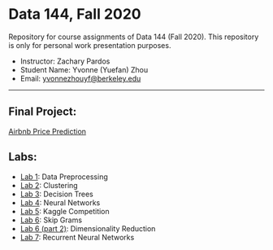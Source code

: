 # Data 144, Fall 2020
Repository for course assignments of Data 144 (Fall 2020). This repository is only for personal work presentation purposes.
- Instructor: Zachary Pardos
- Student Name: Yvonne (Yuefan) Zhou
- Email: yvonnezhouyf@berkeley.edu
-----

## Final Project:
[Airbnb Price Prediction](Final_Project.ipynb)

## Labs:

- [Lab 1](labs/Lab_1_Data_Preprocessing.ipynb): Data Preprocessing
- [Lab 2](labs/Lab_2_Clustering.ipynb): Clustering
- [Lab 3](labs/Lab_3_Decision_Trees.ipynb): Decision Trees
- [Lab 4](labs/Lab_4_Neural_Networks.ipynb): Neural Networks
- [Lab 5](labs/Lab_5_Kaggle_Competition.ipynb): Kaggle Competition
- [Lab 6](labs/Lab_6_Skip_grams.ipynb): Skip Grams
- [Lab 6 (part 2)](labs/Lab_6_(part_2)_Dimensionality_Reduction.ipynb): Dimensionality Reduction
- [Lab 7](labs/Lab_7_Recurrent_Neural_Networks.ipynb): Recurrent Neural Networks
